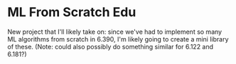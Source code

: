 # ML From Scratch Edu

New project that I'll likely take on: since we've had to implement so many ML algorithms from scratch in 6.390, I'm likely going to create a mini library of these. (Note: could also possibly do something similar for 6.122 and 6.181?)
